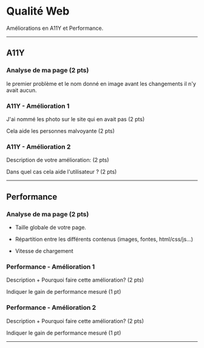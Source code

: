# Qualité Web

Améliorations en A11Y et Performance.

---

## A11Y

### Analyse de ma page (2 pts)

le premier problème et le nom donné en image avant les changements il n'y avait aucun.

### A11Y - Amélioration 1

J'ai nommé les photo sur le site qui en avait pas (2 pts)

Cela aide les personnes malvoyante (2 pts)

### A11Y - Amélioration 2

Description de votre amélioration: (2 pts)

Dans quel cas cela aide l'utilisateur ? (2 pts)

---

## Performance

### Analyse de ma page (2 pts)

- Taille globale de votre page.

- Répartition entre les différents contenus (images, fontes, html/css/js...)

- Vitesse de chargement

### Performance - Amélioration 1

Description + Pourquoi faire cette amélioration? (2 pts)

Indiquer le gain de performance mesuré (1 pt)

### Performance - Amélioration 2

Description + Pourquoi faire cette amélioration? (2 pts)

Indiquer le gain de performance mesuré (1 pt)

---
